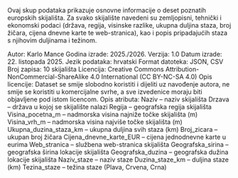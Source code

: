 Ovaj skup podataka prikazuje osnovne informacije o deset poznatih europskih skijališta. Za svako skijalište navedeni su zemljopisni, tehnički i ekonomski podaci (država, regija, visinske razlike, ukupna duljina staza, broj žičara, cijena dnevne karte te web-stranica), kao i popis pripadajućih staza s njihovim duljinama i težinom. 

Autor: Karlo Mance
Godina izrade: 2025./2026.
Verzija: 1.0
Datum izrade: 22. listopada 2025.
Jezik podataka: hrvatski
Format datoteka: JSON, CSV
Broj zapisa: 10 skijališta
Licencija: Creative Commons Attribution-NonCommercial-ShareAlike 4.0 International (CC BY-NC-SA 4.0)
Opis licencije: Dataset se smije slobodno koristiti i dijeliti uz navođenje autora, ne smije se koristiti u komercijalne svrhe, a sve izvedenice moraju biti objavljene pod istom licencom.
Opis atributa:
    Naziv – naziv skijališta
    Drzava – država u kojoj se skijalište nalazi
    Regija – geografska regija skijališta
    Visina_pocetna_m – nadmorska visina najniže točke skijališta (m)
    Visina_vrh_m – nadmorska visina najviše točke skijališta (m)
    Ukupna_duzina_staza_km – ukupna duljina svih staza (km)
    Broj_zicara – ukupan broj žičara
    Cijena_dnevne_karte_EUR – cijena jednodnevne karte u eurima
    Web_stranica – službena web-stranica skijališta
    Geografska_sirina – geografska širina lokacije skijališta
    Geografska_duzina – geografska dužina lokacije skijališta
    Naziv_staze – naziv staze
    Duzina_staze_km – duljina staze (km)
    Tezina_staze – težina staze (Plava, Crvena, Crna)